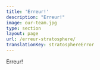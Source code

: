 ```yaml
---
title: 'Erreur!'
description: "Erreur!"
image: our-team.jpg
type: section
layout: page
url: /erreur-stratosphere/
translationKey: stratosphereError
---
```

Erreur!